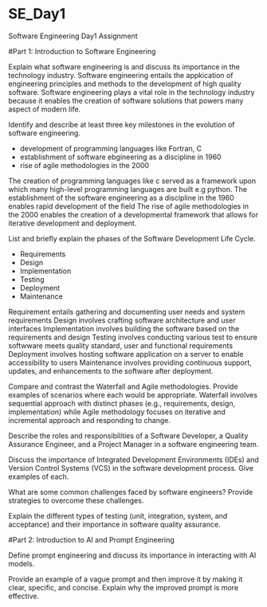 # SE_Day1
Software Engineering Day1 Assignment

#Part 1: Introduction to Software Engineering

Explain what software engineering is and discuss its importance in the technology industry.
Software engineering entails the appkication of engineering principles and methods to the development of high quality software. Software engineering plays a vital role in the technology industry because it enables the creation of software solutions that powers many aspect of modern life.


Identify and describe at least three key milestones in the evolution of software engineering.
- development of programming languages like Fortran, C
- establishment of software ebgineering as a discipline in 1960
- rise of agile methodologies in the 2000

The creation of programming languages like c served as a framework upon which many high-level programming languages are built e.g python.
The establishment of the software engineering as a discipline in the 1960 enables rapid development of the field
The rise of agile methodologies in the 2000 enables the creation of a developmental framework that allows for iterative development and deployment. 


List and briefly explain the phases of the Software Development Life Cycle.
- Requirements
- Design
- Implementation
- Testing
- Deployment
- Maintenance

Requirement entails gathering and documenting user needs and system requirements
Design involves crafting software architecture and user interfaces
Implementation involves building the software based on the requirements and design
Testing involves conducting various test to ensure softwware meets quality standard, user and functional requirements
Deployment involves hosting software application on a server to enable accessibility to users
Maintenance involves providing continuous support, updates, and enhancements to the software after deployment.



Compare and contrast the Waterfall and Agile methodologies. Provide examples of scenarios where each would be appropriate.
Waterfall involves sequential approach with distinct phases (e.g., requirements, design, implementation) while Agile methodology focuses on iterative and incremental approach and responding to change.


Describe the roles and responsibilities of a Software Developer, a Quality Assurance Engineer, and a Project Manager in a software engineering team.


Discuss the importance of Integrated Development Environments (IDEs) and Version Control Systems (VCS) in the software development process. Give examples of each.


What are some common challenges faced by software engineers? Provide strategies to overcome these challenges.


Explain the different types of testing (unit, integration, system, and acceptance) and their importance in software quality assurance.


#Part 2: Introduction to AI and Prompt Engineering


Define prompt engineering and discuss its importance in interacting with AI models.


Provide an example of a vague prompt and then improve it by making it clear, specific, and concise. Explain why the improved prompt is more effective.
